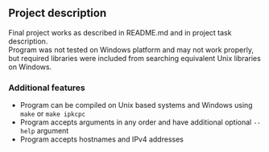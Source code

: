 ## Project description

Final project works as described in README.md and in project task description.  
Program was not tested on Windows platform and may not work properly, but required libraries were included from searching equivalent Unix libraries on Windows.

### Additional features

- Program can be compiled on Unix based systems and Windows using `make` or `make ipkcpc`
- Program accepts arguments in any order and have additional optional `--help` argument
- Program accepts hostnames and IPv4 addresses
